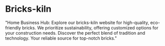 # Bricks-kiln
"Home Business Hub: Explore our bricks-kiln website for high-quality, eco-friendly bricks. We prioritize sustainability, offering customized options for your construction needs. Discover the perfect blend of tradition and technology. Your reliable source for top-notch bricks."
